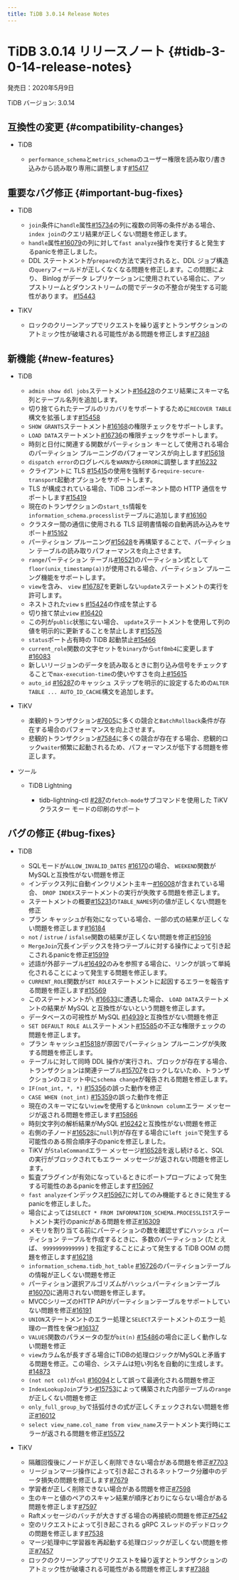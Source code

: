 ```yaml
---
title: TiDB 3.0.14 Release Notes
---
```


# TiDB 3.0.14 リリースノート {#tidb-3-0-14-release-notes}

発売日：2020年5月9日

TiDB バージョン: 3.0.14

## 互換性の変更 {#compatibility-changes}

-   TiDB

    -   `performance_schema`と`metrics_schema`のユーザー権限を読み取り/書き込みから読み取り専用に調整します[#15417](https://github.com/pingcap/tidb/pull/15417)

## 重要なバグ修正 {#important-bug-fixes}

-   TiDB

    -   `join`条件に`handle`属性[#15734](https://github.com/pingcap/tidb/pull/15734)の列に複数の同等の条件がある場合、 `index join`のクエリ結果が正しくない問題を修正します。
    -   `handle`属性[#16079](https://github.com/pingcap/tidb/pull/16079)の列に対して`fast analyze`操作を実行すると発生するpanicを修正しました。
    -   DDL ステートメントが`prepare`の方法で実行されると、DDL ジョブ構造の`query`フィールドが正しくなくなる問題を修正します。この問題により、 Binlog がデータ レプリケーションに使用されている場合に、アップストリームとダウンストリームの間でデータの不整合が発生する可能性があります。 [#15443](https://github.com/pingcap/tidb/pull/15443)

-   TiKV

    -   ロックのクリーンアップでリクエストを繰り返すとトランザクションのアトミック性が破壊される可能性がある問題を修正します[#7388](https://github.com/tikv/tikv/pull/7388)

## 新機能 {#new-features}

-   TiDB

    -   `admin show ddl jobs`ステートメント[#16428](https://github.com/pingcap/tidb/pull/16428)のクエリ結果にスキーマ名列とテーブル名列を追加します。
    -   切り捨てられたテーブルのリカバリをサポートするために`RECOVER TABLE`構文を拡張します[#15458](https://github.com/pingcap/tidb/pull/15458)
    -   `SHOW GRANTS`ステートメント[#16168](https://github.com/pingcap/tidb/pull/16168)の権限チェックをサポートします。
    -   `LOAD DATA`ステートメント[#16736](https://github.com/pingcap/tidb/pull/16736)の権限チェックをサポートします。
    -   時刻と日付に関連する関数がパーティション キーとして使用される場合のパーティション プルーニングのパフォーマンスが向上します[#15618](https://github.com/pingcap/tidb/pull/15618)
    -   `dispatch error`のログレベルを`WARN`から`ERROR`に調整します[#16232](https://github.com/pingcap/tidb/pull/16232)
    -   クライアントに TLS [#15415](https://github.com/pingcap/tidb/pull/15415)の使用を強制する`require-secure-transport`起動オプションをサポートします。
    -   TLS が構成されている場合、TiDB コンポーネント間の HTTP 通信をサポートします[#15419](https://github.com/pingcap/tidb/pull/15419)
    -   現在のトランザクションの`start_ts`情報を`information_schema.processlist`テーブルに追加します[#16160](https://github.com/pingcap/tidb/pull/16160)
    -   クラスター間の通信に使用される TLS 証明書情報の自動再読み込みをサポート[#15162](https://github.com/pingcap/tidb/pull/15162)
    -   パーティション プルーニング[#15628](https://github.com/pingcap/tidb/pull/15628)を再構築することで、パーティション テーブルの読み取りパフォーマンスを向上させます。
    -   `range`パーティション テーブル[#16521](https://github.com/pingcap/tidb/pull/16521)のパーティション式として`floor(unix_timestamp(a))`が使用される場合、パーティション プルーニング機能をサポートします。
    -   `view`を含み、 `view` [#16787](https://github.com/pingcap/tidb/pull/16787)を更新しない`update`ステートメントの実行を許可します。
    -   ネストされた`view` s [#15424](https://github.com/pingcap/tidb/pull/15424)の作成を禁止する
    -   切り捨て禁止`view` [#16420](https://github.com/pingcap/tidb/pull/16420)
    -   この列が`public`状態にない場合、 `update`ステートメントを使用して列の値を明示的に更新することを禁止します[#15576](https://github.com/pingcap/tidb/pull/15576)
    -   `status`ポート占有時の TiDB 起動禁止[#15466](https://github.com/pingcap/tidb/pull/15466)
    -   `current_role`関数の文字セットを`binary`から`utf8mb4`に変更します[#16083](https://github.com/pingcap/tidb/pull/16083)
    -   新しいリージョンのデータを読み取るときに割り込み信号をチェックすることで`max-execution-time`の使いやすさを向上[#15615](https://github.com/pingcap/tidb/pull/15615)
    -   `auto_id` [#16287](https://github.com/pingcap/tidb/pull/16287)のキャッシュ ステップを明示的に設定するための`ALTER TABLE ... AUTO_ID_CACHE`構文を追加します。

-   TiKV

    -   楽観的トランザクション[#7605](https://github.com/tikv/tikv/pull/7605)に多くの競合と`BatchRollback`条件が存在する場合のパフォーマンスを向上させます。
    -   悲観的トランザクション[#7584](https://github.com/tikv/tikv/pull/7584)に多くの競合が存在する場合、悲観的ロック`waiter`頻繁に起動されるため、パフォーマンスが低下する問題を修正します。

-   ツール

    -   TiDB Lightning

        -   tidb-lightning-ctl [#287](https://github.com/pingcap/tidb-lightning/pull/287)の`fetch-mode`サブコマンドを使用した TiKV クラスター モードの印刷のサポート

## バグの修正 {#bug-fixes}

-   TiDB

    -   SQLモードが`ALLOW_INVALID_DATES` [#16170](https://github.com/pingcap/tidb/pull/16170)の場合、 `WEEKEND`関数がMySQLと互換性がない問題を修正
    -   インデックス列に自動インクリメント主キー[#16008](https://github.com/pingcap/tidb/pull/16008)が含まれている場合、 `DROP INDEX`ステートメントの実行が失敗する問題を修正します。
    -   ステートメントの概要[#15231](https://github.com/pingcap/tidb/pull/15231)の`TABLE_NAMES`列の値が正しくない問題を修正
    -   プラン キャッシュが有効になっている場合、一部の式の結果が正しくない問題を修正します[#16184](https://github.com/pingcap/tidb/pull/16184)
    -   `not` / `istrue` / `isfalse`関数の結果が正しくない問題を修正[#15916](https://github.com/pingcap/tidb/pull/15916)
    -   `MergeJoin`冗長インデックスを持つテーブルに対する操作によって引き起こされるpanicを修正[#15919](https://github.com/pingcap/tidb/pull/15919)
    -   述語が外部テーブル[#16492](https://github.com/pingcap/tidb/pull/16492)のみを参照する場合に、リンクが誤って単純化されることによって発生する問題を修正します。
    -   `CURRENT_ROLE`関数が`SET ROLE`ステートメントに起因するエラーを報告する問題を修正します[#15569](https://github.com/pingcap/tidb/pull/15569)
    -   このステートメントが`\` [#16633](https://github.com/pingcap/tidb/pull/16633)に遭遇した場合、 `LOAD DATA`ステートメントの結果が MySQL と互換性がないという問題を修正します。
    -   データベースの可視性が MySQL [#14939](https://github.com/pingcap/tidb/pull/14939)と互換性がない問題を修正
    -   `SET DEFAULT ROLE ALL`ステートメント[#15585](https://github.com/pingcap/tidb/pull/15585)の不正な権限チェックの問題を修正します。
    -   プラン キャッシュ[#15818](https://github.com/pingcap/tidb/pull/15818)が原因でパーティション プルーニングが失敗する問題を修正します。
    -   テーブルに対して同時 DDL 操作が実行され、ブロックが存在する場合、トランザクションは関連テーブル[#15707](https://github.com/pingcap/tidb/pull/15707)をロックしないため、トランザクションのコミット中に`schema change`が報告される問題を修正します。
    -   `IF(not_int, *, *)` [#15356](https://github.com/pingcap/tidb/pull/15356)の誤った動作を修正
    -   `CASE WHEN (not_int)` [#15359](https://github.com/pingcap/tidb/pull/15359)の誤った動作を修正
    -   現在のスキーマにない`view`を使用すると`Unknown column`エラー メッセージが返される問題を修正します[#15866](https://github.com/pingcap/tidb/pull/15866)
    -   時刻文字列の解析結果がMySQL [#16242](https://github.com/pingcap/tidb/pull/16242)と互換性がない問題を修正
    -   右側の子ノード[#16528](https://github.com/pingcap/tidb/pull/16528)に`null`列が存在する場合に`left join`で発生する可能性のある照合順序子のpanicを修正しました。
    -   TiKV が`StaleCommand`エラー メッセージ[#16528](https://github.com/pingcap/tidb/pull/16528)を返し続けると、SQL の実行がブロックされてもエラー メッセージが返されない問題を修正します。
    -   監査プラグインが有効になっているときにポートプローブによって発生する可能性のあるpanicを修正します[#15967](https://github.com/pingcap/tidb/pull/15967)
    -   `fast analyze`インデックス[#15967](https://github.com/pingcap/tidb/pull/15967)に対してのみ機能するときに発生するpanicを修正しました。
    -   場合によっては`SELECT * FROM INFORMATION_SCHEMA.PROCESSLIST`ステートメント実行のpanicがある問題を修正[#16309](https://github.com/pingcap/tidb/pull/16309)
    -   メモリを割り当てる前にパーティションの数を確認せずにハッシュ パーティション テーブルを作成するときに、多数のパーティション (たとえば、 `9999999999999` ) を指定することによって発生する TiDB OOM の問題を修正します[#16218](https://github.com/pingcap/tidb/pull/16218)
    -   `information_schema.tidb_hot_table` [#16726](https://github.com/pingcap/tidb/pull/16726)のパーティションテーブルの情報が正しくない問題を修正
    -   パーティション選択アルゴリズムがハッシュパーティションテーブル[#16070](https://github.com/pingcap/tidb/pull/16070)に適用されない問題を修正します。
    -   MVCCシリーズのHTTP APIがパーティションテーブルをサポートしていない問題を修正[#16191](https://github.com/pingcap/tidb/pull/16191)
    -   `UNION`ステートメントのエラー処理と`SELECT`ステートメントのエラー処理の一貫性を保つ[#16137](https://github.com/pingcap/tidb/pull/16137)
    -   `VALUES`関数のパラメータの型が`bit(n)` [#15486](https://github.com/pingcap/tidb/pull/15486)の場合に正しく動作しない問題を修正
    -   `view`カラム名が長すぎる場合にTiDBの処理ロジックがMySQLと矛盾する問題を修正。この場合、システムは短い列名を自動的に生成します。 [#14873](https://github.com/pingcap/tidb/pull/14873)
    -   `(not not col)`が`col` [#16094](https://github.com/pingcap/tidb/pull/16094)として誤って最適化される問題を修正
    -   `IndexLookupJoin`プラン[#15753](https://github.com/pingcap/tidb/pull/15753)によって構築された内部テーブルの`range`が正しくない問題を修正
    -   `only_full_group_by`で括弧付きの式が正しくチェックされない問題を修正[#16012](https://github.com/pingcap/tidb/pull/16012)
    -   `select view_name.col_name from view_name`ステートメント実行時にエラーが返される問題を修正[#15572](https://github.com/pingcap/tidb/pull/15572)

-   TiKV

    -   隔離回復後にノードが正しく削除できない場合がある問題を修正[#7703](https://github.com/tikv/tikv/pull/7703)
    -   リージョンマージ操作によって引き起こされるネットワーク分離中のデータ損失の問題を修正します[#7679](https://github.com/tikv/tikv/pull/7679)
    -   学習者が正しく削除できない場合がある問題を修正[#7598](https://github.com/tikv/tikv/pull/7598)
    -   生のキーと値のペアのスキャン結果が順序どおりにならない場合がある問題を修正します[#7597](https://github.com/tikv/tikv/pull/7597)
    -   Raftメッセージのバッチが大きすぎる場合の再接続の問題を修正[#7542](https://github.com/tikv/tikv/pull/7542)
    -   空のリクエストによって引き起こされる gRPC スレッドのデッドロックの問題を修正します[#7538](https://github.com/tikv/tikv/pull/7538)
    -   マージ処理中に学習器を再起動する処理ロジックが正しくない問題を修正[#7457](https://github.com/tikv/tikv/pull/7457)
    -   ロックのクリーンアップでリクエストを繰り返すとトランザクションのアトミック性が破壊される可能性がある問題を修正します[#7388](https://github.com/tikv/tikv/pull/7388)
